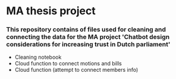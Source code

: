 # MA thesis project

<h3>This repository contains of files used for cleaning and connecting the data for the MA project 'Chatbot design considerations for 
increasing trust in Dutch parliament' </h3>

- Cleaning notebook
- Cloud function to connect motions and bills
- Cloud function (attempt to connect members info)
